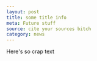 ```yaml
---
layout: post
title: some title info
meta: Future stuff
source: cite your sources bitch
category: news
---
```


Here's so crap text
